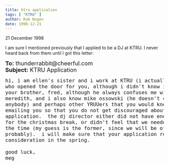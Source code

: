 ```yaml
---
title: ktru application
tags: [ "KTRU" ]
author: Rob Nugen
date: 1998-12-21
---
```


<title>KTRU application</title>

<p class=date>21 December 1998</p>

<p>I am sure I mentioned previously that I applied to be a DJ at KTRU. I never heard back from them until I got this letter:

<p><font size="+1">
<b>To:</b> thunderrabbit@cheerful.com
<br><b>Subject:</b> KTRU Application

<pre>
hi, i am ellen's sister and i work at KTRU (i actually was the one 
who opened the door for you, although i didn't know it was you).  i know 
your brother, fred, although he always confuses me with a girl named lee 
meredith, and i also know mike ossowski (he doesn't confuse me with 
anybody) and perhaps other YRUUers that you would know.  anyhow, i am 
emailing you so that you do not get discouraged about your KTRU 
application.  the dj director either did not have enough time to hire 
for the christmas break, or didn't feel that we needed any new dj's at 
the time (my guess is the former, since we will be off at night 
probably).  i will make sure that your application remains on file for 
consideration in the spring.

good luck,
meg
</pre>
</p>

